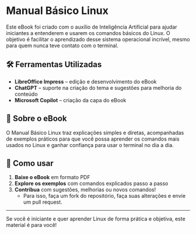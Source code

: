 # Manual Básico Linux

Este eBook foi criado com o auxílio de Inteligência Artificial para ajudar iniciantes a entenderem e usarem os comandos básicos do Linux. O objetivo é facilitar o aprendizado desse sistema operacional incrível, mesmo para quem nunca teve contato com o terminal.

## 🛠️ Ferramentas Utilizadas

- **LibreOffice Impress** – edição e desenvolvimento do eBook  
- **ChatGPT** – suporte na criação do tema e sugestões para melhoria do conteúdo  
- **Microsoft Copilot** – criação da capa do eBook  

## 📖 Sobre o eBook

O Manual Básico Linux traz explicações simples e diretas, acompanhadas de exemplos práticos para que você possa aprender os comandos mais usados no Linux e ganhar confiança para usar o terminal no dia a dia.

## 🚀 Como usar

1. **Baixe o eBook** em formato PDF  
2. **Explore os exemplos** com comandos explicados passo a passo  
3. **Contribua** com sugestões, melhorias ou novos comandos!  
   - Para isso, faça um fork do repositório, faça suas alterações e envie um pull request.

---

Se você é iniciante e quer aprender Linux de forma prática e objetiva, este material é para você!


